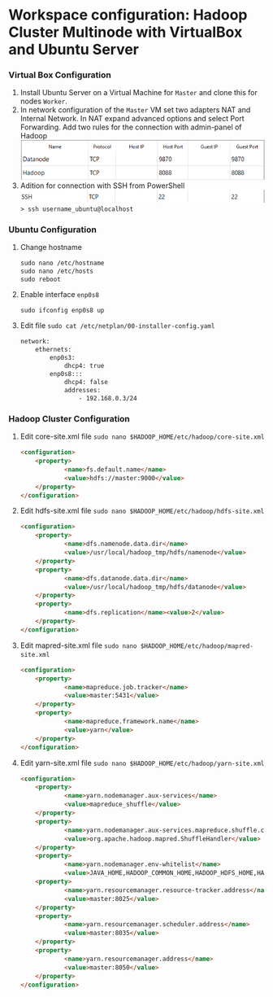 # Workspace configuration: Hadoop Cluster Multinode with VirtualBox and Ubuntu Server
### Virtual Box Configuration
1. Install Ubuntu Server on a Virtual Machine for `Master` and clone this for nodes `Worker`.
2.  In network configuration of the `Master` VM set two adapters NAT and Internal Network. In NAT expand advanced options and select Port Forwarding. Add two rules for the connection with admin-panel of Hadoop
![Port Forwading Rules](port_rules.png)
3. Adition for connection with SSH from PowerShell
![Port Forwading Rules](port_rules2.png)
`> ssh username_ubuntu@localhost`

### Ubuntu Configuration
1. Change hostname
    ```
    sudo nano /etc/hostname 
    sudo nano /etc/hosts
    sudo reboot
    ```
2. Enable interface `enp0s8`
    ```
    sudo ifconfig enp0s8 up
    ```
3. Edit file `sudo cat /etc/netplan/00-installer-config.yaml`
    ```
    network:
        ethernets:
            enp0s3:
                dhcp4: true
            enp0s8:::
                dhcp4: false
                addresses:
                    - 192.168.0.3/24
    ```
### Hadoop Cluster Configuration
1. Edit core-site.xml file `sudo nano $HADOOP_HOME/etc/hadoop/core-site.xml`
    ```html
    <configuration>
        <property>
                <name>fs.default.name</name>
                <value>hdfs://master:9000</value>
        </property>
    </configuration>
    ```
2. Edit hdfs-site.xml file `sudo nano $HADOOP_HOME/etc/hadoop/hdfs-site.xml`
    ```html
    <configuration>
        <property>
                <name>dfs.namenode.data.dir</name>
                <value>/usr/local/hadoop_tmp/hdfs/namenode</value>
        </property>
        <property>
                <name>dfs.datanode.data.dir</name>
                <value>/usr/local/hadoop_tmp/hdfs/datanode</value>
        </property>
        <property>
                <name>dfs.replication</name><value>2</value>
        </property>
    </configuration>
    ```
3. Edit mapred-site.xml file `sudo nano $HADOOP_HOME/etc/hadoop/mapred-site.xml`
    ```html
    <configuration>
        <property>
                <name>mapreduce.job.tracker</name>
                <value>master:5431</value>
        </property>
        <property>
                <name>mapreduce.framework.name</name>
                <value>yarn</value>
        </property>
    </configuration>
    ```

4. Edit yarn-site.xml file `sudo nano $HADOOP_HOME/etc/hadoop/yarn-site.xml`
    ```html
    <configuration>
        <property>
                <name>yarn.nodemanager.aux-services</name>
                <value>mapreduce_shuffle</value>
        </property>
        <property>
                <name>yarn.nodemanager.aux-services.mapreduce.shuffle.class</name>
                <value>org.apache.hadoop.mapred.ShuffleHandler</value>
        </property>
        <property>
                <name>yarn.nodemanager.env-whitelist</name>
                <value>JAVA_HOME,HADOOP_COMMON_HOME,HADOOP_HDFS_HOME,HADOOP_CONF_DIR,CLASSPATH_PERPEND_DISTCACHE,HADOOP>        </property>
        <property>
                <name>yarn.resourcemanager.resource-tracker.address</name>
                <value>master:8025</value>
        </property>
        <property>
                <name>yarn.resourcemanager.scheduler.address</name>
                <value>master:8035</value>
        </property>
        <property>
                <name>yarn.resourcemanager.address</name>
                <value>master:8050</value>
        </property>
    </configuration>
    ```